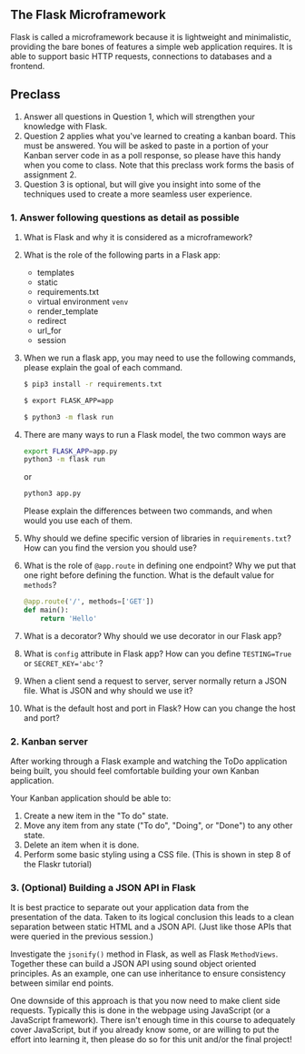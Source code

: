 ## The Flask Microframework

Flask is called a microframework because it is lightweight and minimalistic, providing the bare bones of features a simple web application requires. It is able to support basic HTTP requests, connections to databases and a frontend.

## Preclass

1. Answer all questions in Question 1, which will strengthen your knowledge with Flask.
2. Question 2 applies what you've learned to creating a kanban board. This must
be answered. You will be asked to paste in a portion of your Kanban server code
in as a poll response, so please have this handy when you come to class. Note
that this preclass work forms the basis of assignment 2.
3. Question 3 is optional, but will give you insight into some of the techniques
used to create a more seamless user experience.

### 1. Answer following questions as detail as possible
1. What is Flask and why it is considered as a microframework?
2. What is the role of the following parts in a Flask app: 
	- templates
	- static
	- requirements.txt
	- virtual environment ```venv```
	- render_template
	- redirect
	- url_for
	- session
3. When we run a flask app, you may need to use the following commands, please explain the goal of each command.
	```bash
	$ pip3 install -r requirements.txt
	```
	```bash
	$ export FLASK_APP=app
	```
	```bash
	$ python3 -m flask run
	```
4. There are many ways to run a Flask model, the two common ways are
	```bash
	export FLASK_APP=app.py
	python3 -m flask run
	```
	or
	```bash
	python3 app.py
	```
	Please explain the differences between two commands, and when would you use each of them.

5. Why should we define specific version of libraries in ```requirements.txt```? How can you find the version you should use?
6. What is the role of ```@app.route``` in defining one endpoint? Why we put that one right before defining the function. What is the default value for ```methods```?
	```python
	@app.route('/', methods=['GET'])
	def main():
		return 'Hello'
	```
7. What is a decorator? Why should we use decorator in our Flask app?
8. What is ```config``` attribute in Flask app? How can you define ```TESTING=True``` or ```SECRET_KEY='abc'```?
9. When a client send a request to server, server normally return a JSON file. What is JSON and why should we use it?
10. What is the default host and port in Flask? How can you change the host and port?

### 2. Kanban server

After working through a Flask example and watching the ToDo application being
built, you should feel comfortable building your own Kanban application.

Your Kanban application should be able to:
1. Create a new item in the "To do" state.
2. Move any item from any state ("To do", "Doing", or "Done") to any other state.
3. Delete an item when it is done.
4. Perform some basic styling using a CSS file.  (This is shown in step 8 of the
   Flaskr tutorial)

### 3. (Optional) Building a JSON API in Flask

It is best practice to separate out your application data from the presentation
of the data.  Taken to its logical conclusion this leads to a clean separation
between static HTML and a JSON API.  (Just like those APIs that were queried
in the previous session.)  

Investigate the `jsonify()` method in Flask, as well as Flask `MethodViews`.
Together these can build a JSON API using sound object oriented principles.
As an example, one can use inheritance to ensure consistency between similar
end points.

One downside of this approach is that you now need to make client side requests.
Typically this is done in the webpage using JavaScript (or a JavaScript
framework).  There isn't enough time in this course to adequately cover
JavaScript, but if you already know some, or are willing to put the effort into
learning it, then please do so for this unit and/or the final project!
